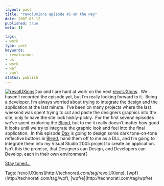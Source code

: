 ```yaml
---
layout: post
title: "revolUXions episode #5 on the way"
date: 2007-03-12
published: true
meta: {}

tags:
- work
type: post
keywords:
- revoluxions
- ux
- work
- wpf
- xaml
status: publish
---
```



[![revolUXions](http://media.eick.us/2011/05/388628564_ec67e676cc_m.jpg)](http://www.revoluxions.com/)Dax and I are hard at work on the next [revolUXions](http://www.revoluxions.com/).  We haven’t recorded the episode yet, but I’m really looking forward to it.  Being a developer, I’m always worried about trying to integrate the design and the application at the last minute.  I’ve been on many projects where the last weekend was spent trying to cut and paste the designers graphics into the site, only to have the site look hickly-pickly.  For the first several episodes we’ve spent exploring the [Blend](http://www.microsoft.com/products/expression/en/expression-blend/default.mspx), but to me it really doesn’t matter how good it looks until we try to integrate the graphic look and feel into the final application.  In this episode [Dax](www.nukeation.net) is going to design some dark tone-on-tone reflective buttons in [Blend](http://www.microsoft.com/products/expression/en/expression-blend/default.mspx), hand them off to me as a DLL, and I’m going to integrate them into my Visual Studio 2005 project to create an application.  Isn’t this the promise, that Designers can Design, and Developers can Develop, each in their own environment? 



[Stay tuned…](http://www.revoluxions.com/)

<div class="bjtags">Tags:  [revolUXions](http://technorati.com/tag/revolUXions), [wpf](http://technorati.com/tag/wpf), [wpf/e](http://technorati.com/tag/wpf/e)</div>
